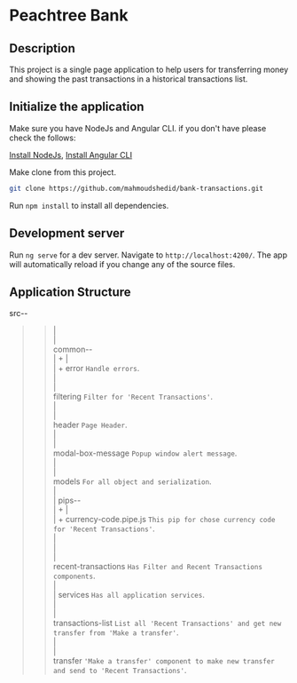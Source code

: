 # Peachtree Bank

## Description

This project is a single page application to help users for transferring money and showing the past transactions in a historical transactions list.

## Initialize the application

Make sure you have NodeJs and Angular CLI. if you don't have please check the follows:

[Install NodeJs](https://nodejs.org/en/download/), [Install Angular CLI](https://cli.angular.io/)

Make clone from this project.

```bash
git clone https://github.com/mahmoudshedid/bank-transactions.git
```

Run `npm install` to install all dependencies.

## Development server

Run `ng serve` for a dev server. Navigate to `http://localhost:4200/`. The app will automatically reload if you change any of the source files.

## Application Structure

src--<br />
>>|<br />
>>|<br />
>>common--<br />
>>|     + |<br />
>>|     + error  `Handle errors`.<br />
>>|<br />
>>|<br />
>>filtering `Filter for 'Recent Transactions'`.<br />
>>|<br />
>>|<br />
>>header `Page Header`.<br />
>>|<br />
>>|<br />
>>modal-box-message `Popup window alert message`.<br />
>>|<br />
>>|<br />
>>models `For all object and serialization`.<br />
>>|<br />
>>|
>>pips--<br />
>>|   + |<br />
>>|   + currency-code.pipe.js `This pip for chose currency code for 'Recent Transactions'`.<br />
>>|<br />
>>|<br />
>>|<br />
>>recent-transactions `Has Filter and Recent Transactions components`.<br />
>>|<br />
>>|
>>services `Has all application services`.<br />
>>|<br />
>>|<br />
>>transactions-list `List all 'Recent Transactions' and get new transfer from 'Make a transfer'`.<br />
>>|<br />
>>|<br />
>>transfer `'Make a transfer' component to make new transfer and send to 'Recent Transactions'`.<br />